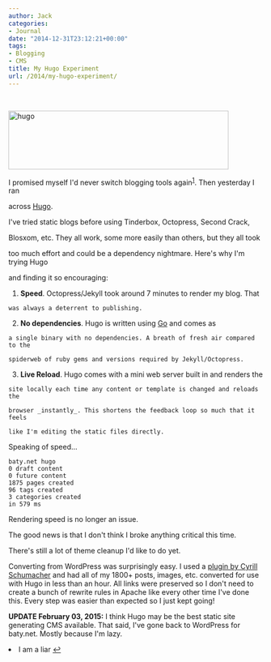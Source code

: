 ```yaml
---
author: Jack
categories:
- Journal
date: "2014-12-31T23:12:21+00:00"
tags:
- Blogging
- CMS
title: My Hugo Experiment
url: /2014/my-hugo-experiment/
---
```


&nbsp;

[<img class=" size-full wp-image-4633 aligncenter" src="/img/2014/12/hugo.jpg" alt="hugo" width="435" height="116" />][1]

I promised myself I'd never switch blogging tools again<sup id="fnref-4212-liar"><a href="#fn-4212-liar" rel="footnote">1</a></sup>. Then yesterday I ran
  
across [Hugo][2].

I've tried static blogs before using Tinderbox, Octopress, Second Crack,
  
Blosxom, etc. They all work, some more easily than others, but they all took
  
too much effort and could be a dependency nightmare. Here's why I'm trying Hugo
  
and finding it so encouraging:

  1. **Speed**. Octopress/Jekyll took around 7 minutes to render my blog. That
  
    was always a deterrent to publishing.
  2. **No dependencies**. Hugo is written using [Go][3] and comes as
  
    a single binary with no dependencies. A breath of fresh air compared to the
  
    spiderweb of ruby gems and versions required by Jekyll/Octopress.
  3. **Live Reload**. Hugo comes with a mini web server built in and renders the
  
    site locally each time any content or template is changed and reloads the
  
    browser _instantly_. This shortens the feedback loop so much that it feels
  
    like I'm editing the static files directly.

Speaking of speed&#8230;

    baty.net hugo
    0 draft content
    0 future content
    1875 pages created
    96 tags created
    3 categories created
    in 579 ms
    

Rendering speed is no longer an issue.
  
The good news is that I don't think I broke anything critical this time.
  
There's still a lot of theme cleanup I'd like to do yet.

Converting from WordPress was surprisingly easy. I used a [plugin by Cyrill Schumacher][4] and had all of my 1800+ posts, images, etc. converted for use with Hugo in less than an hour. All links were preserved so I don't need to create a bunch of rewrite rules in Apache like every other time I've done this. Every step was easier than expected so I just kept going!

**UPDATE February 03, 2015:** I think Hugo may be the best static site generating CMS available. That said, I've gone back to WordPress for baty.net. Mostly because I'm lazy.

<li id="fn-4212-liar">
  I am a liar&#160;<a href="#fnref-4212-liar" rev="footnote">&#8617;</a> </fn></footnotes>

 [1]: /img/2014/12/hugo.jpg
 [2]: http://gohugo.io
 [3]: http://golang.org
 [4]: https://github.com/SchumacherFM/wordpress-to-hugo-exporter